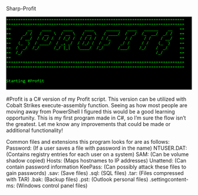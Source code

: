 Sharp-Profit

<img src="https://github.com/Z3R0th-13/Sharp-Profit/blob/master/images/Banner.PNG">

#Profit is a C# version of my Profit script. This version can be utilized with Cobalt Strikes execute-assembly function. Seeing as how most people are moving away from PowerShell I figured this would be a good learning opportunity. This is my first program made in C#, so I’m sure the flow isn’t the greatest. Let me know any improvements that could be made or additional functionality!

Common files and extensions this program looks for are as follows:
Password: (If a user saves a file with password in the name)
NTUSER.DAT: (Contains registry entries for each user on a system)
SAM: (Can be volume shadow copied)
Hosts: (Maps hostnames to IP addresses)
Unattend: (Can contain password information
KeePass: (Can possibly attack these files to gain passwords)
.sav: (Save files)
.sql: (SQL files)
.tar: (Files compressed with TAR)
.bak: (Backup files)
.pst: (Outlook personal files)
.settingcontent-ms: (Windows control panel files)
